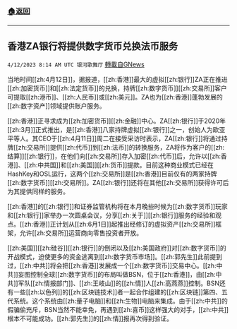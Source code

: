 ###  [:house:返回](README.md)
---


## 香港ZA银行将提供数字货币兑换法币服务
`4/12/2023 8:14 AM UTC 银河歌舞厅` [轉載自GNews](https://gnews.org/articles/1086670)

当地时间[[zh:4月12日]]，据报道，[[zh:香港]]最大的虚拟[[zh:银行]]ZA正在推进[[zh:加密货币]]和[[zh:法定货币]]的兑换，持牌[[zh:数字货币]][[zh:交易所]]客户可提取[[zh:港币]]、[[zh:人民币]]或[[zh:美元]]。ZA也为[[zh:香港]]蓬勃发展的[[zh:数字资产]]领域提供账户服务。


[[zh:香港]]正寻求成为[[zh:加密货币]][[zh:金融]]中心。ZA[[zh:银行]]于2020年[[zh:3月]]正式推出，是[[zh:香港]]八家持牌虚拟[[zh:银行]]之一，创始人为欧亚平等人。其CEO于[[zh:4月11日]]周二在接受采访时表示，ZA[[zh:银行]]将通过持牌[[zh:交易所]]提供[[zh:代币]]到[[zh:法币]]的转换服务，ZA将作为客户的[[zh:结算]][[zh:银行]]，在他们向[[zh:交易所]]存入加密[[zh:代币]]后，允许以[[zh:香港]]、[[zh:中共国]]和[[zh:美国]][[zh:货币]]提款。目前这种商业模式已经在HashKey和OSL运行，这两个[[zh:交易所]]是[[zh:香港]]目前仅有的两家持牌[[zh:数字货币]][[zh:交易所]]。ZA[[zh:银行]]还将在其他[[zh:交易所]]获得许可后为其提供同样的服务。

[[zh:香港]]的[[zh:银行]]和证券监管机构将在本月晚些时候为[[zh:数字货币]]玩家和[[zh:银行]]家举办一次圆桌会议，分享[[zh:关于]][[zh:银行]]服务的经验和观点。[[zh:香港]]正计划从[[zh:6月1日]]起推出经修订的虚拟资产[[zh:交易所]]框架，允许[[zh:交易所]]运营商向零售投资者开放。

[[zh:美国]][[zh:硅谷]][[zh:银行]]的倒闭以及[[zh:美国政府]]对[[zh:数字货币]]的开战模式，迫使更多的资金逃离到[[zh:数字货币市场]]。[[zh:郭先生]]此前提到过，[[zh:中共]]将会把[[zh:香港]]发展成一个[[zh:数字货币]]交易中心。[[zh:中共]]妄图控制全球[[zh:数字货币]]的布局叫做BSN，位于[[zh:香港]]，由[[zh:中共]]军队[[zh:情报部门]]、[[zh:王岐山]]的[[zh:情]]人[[zh:高燕燕]]控制。BSN还有一些[[zh:以色列]]的[[zh:区块链技术]]者一起合作组建的[[zh:区块链]]第四、五代系统。这个系统由[[zh:量子电脑]]和[[zh:生物]]电脑来集成。由于[[zh:中共]]的假骗偷充斥，BSN当然不能幸免，再遇到[[zh:喜币]]这样强大的对手，[[zh:中共]]根本不可能成功。[[zh:郭先生]]的[[zh:情]]报再次得到验证。
